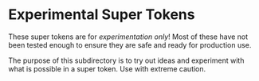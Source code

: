 # Experimental Super Tokens

These super tokens are for _experimentation only_! Most of these have not been
tested enough to ensure they are safe and ready for production use.

The purpose of this subdirectory is to try out ideas and experiment with what is
possible in a super token. Use with extreme caution.
